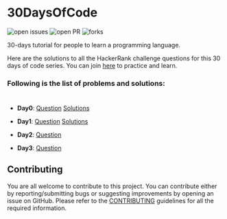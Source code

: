 # 30DaysOfCode

![open issues](https://img.shields.io/github/issues/dikshadutt08/30DaysOfCode?color=%2319a249) ![open PR](https://img.shields.io/github/issues-pr-closed/dikshadutt08/30DaysOfCode?color=%23f25f56) ![forks](https://img.shields.io/github/forks/dikshadutt08/30DaysOfCode?style=social)

30-days tutorial for people to learn a programming language.

Here are the solutions to all the HackerRank challenge questions for this 30 days of code series. You can join [here](http://hr.gs/fdeeee) to practice and learn.

### Following is the list of problems and solutions:
#

- **Day0**: [Question](https://www.hackerrank.com/challenges/30-hello-world/problem) [Solutions](https://github.com/dikshadutt08/30DaysOfCode/tree/master/Day0) &nbsp;&nbsp;&nbsp;&nbsp;&nbsp;&nbsp;

- **Day1**: [Question](https://www.hackerrank.com/challenges/30-data-types/problem) [Solutions](https://github.com/dikshadutt08/30DaysOfCode/tree/master/Day1) &nbsp;&nbsp;&nbsp;&nbsp;&nbsp;&nbsp;

- **Day2**: [Question](https://www.hackerrank.com/challenges/30-operators/problem)

- **Day3**: [Question](https://www.hackerrank.com/challenges/30-conditional-statements/problem)

## Contributing

You are all welcome to contribute to this project. You can contribute either by reporting/submitting bugs or suggesting improvements by opening an issue on GitHub. Please refer to the [CONTRIBUTING](https://github.com/dikshadutt08/30DaysOfCode/blob/master/CONTRIBUTING.md) guidelines for all the required information.

